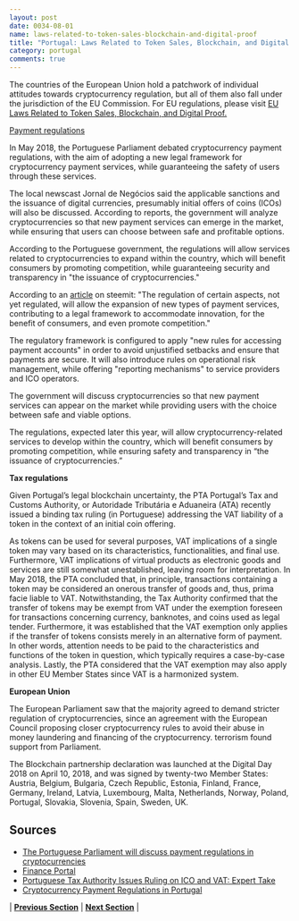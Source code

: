 ```yaml
---
layout: post
date: 0034-08-01
name: laws-related-to-token-sales-blockchain-and-digital-proof
title: "Portugal: Laws Related to Token Sales, Blockchain, and Digital Proof"
category: portugal
comments: true
---
```





The countries of the European Union hold a patchwork of individual attitudes towards cryptocurrency regulation, but all of them also fall under the jurisdiction of the EU Commission. For EU regulations, please visit [EU Laws Related to Token Sales, Blockchain, and Digital Proof.](https://neo-project.github.io/global-blockchain-compliance-hub//europe/europe-laws-token-sales.html)
 
[Payment regulations](https://steemit.com/bitcoin/@briseth/the-portuguese-parliament-will-discuss-payment-regulations-in-cryptocurrencies)
 
In May 2018, the Portuguese Parliament debated cryptocurrency payment regulations, with the aim of adopting a new legal framework for cryptocurrency payment services, while guaranteeing the safety of users through these services. 
 
The local newscast Jornal de Negócios said the applicable sanctions and the issuance of digital currencies, presumably initial offers of coins (ICOs) will also be discussed. According to reports, the government will analyze cryptocurrencies so that new payment services can emerge in the market, while ensuring that users can choose between safe and profitable options.
 
According to the Portuguese government, the regulations will allow services related to cryptocurrencies to expand within the country, which will benefit consumers by promoting competition, while guaranteeing security and transparency in "the issuance of cryptocurrencies."
 
According to an [article](https://steemit.com/bitcoin/@briseth/the-portuguese-parliament-will-discuss-payment-regulations-in-cryptocurrencies) on steemit: "The regulation of certain aspects, not yet regulated, will allow the expansion of new types of payment services, contributing to a legal framework to accommodate innovation, for the benefit of consumers, and even promote competition." 

The regulatory framework is configured to apply "new rules for accessing payment accounts" in order to avoid unjustified setbacks and ensure that payments are secure. It will also introduce rules on operational risk management, while offering "reporting mechanisms" to service providers and ICO operators.

The government will discuss cryptocurrencies so that new payment services can appear on the market while providing users with the choice between safe and viable options.

The regulations, expected later this year, will allow cryptocurrency-related services to develop within the country, which will benefit consumers by promoting competition, while ensuring safety and transparency in “the issuance of cryptocurrencies.” 

**Tax regulations**


Given Portugal’s legal blockchain uncertainty, the PTA Portugal’s Tax and Customs Authority, or Autoridade Tributária e Aduaneira (ATA) recently issued a binding tax ruling (in Portuguese) addressing the VAT liability of a token in the context of an initial coin offering.

As tokens can be used for several purposes, VAT implications of a single token may vary based on its characteristics, functionalities, and final use. Furthermore, VAT implications of virtual products as electronic goods and services are still somewhat unestablished, leaving room for interpretation. In May 2018, the PTA concluded that, in principle, transactions containing a token may be considered an onerous transfer of goods and, thus, prima facie liable to VAT. Notwithstanding, the Tax Authority confirmed that the transfer of tokens may be exempt from VAT under the exemption foreseen for transactions concerning currency, banknotes, and coins used as legal tender. Furthermore, it was established that the VAT exemption only applies if the transfer of tokens consists merely in an alternative form of payment. In other words, attention needs to be paid to the characteristics and functions of the token in question, which typically requires a case-by-case analysis. Lastly, the PTA considered that the VAT exemption may also apply in other EU Member States since VAT is a harmonized system.


**European Union**

The European Parliament saw that the majority agreed to demand stricter regulation of cryptocurrencies, since an agreement with the European Council proposing closer cryptocurrency rules to avoid their abuse in money laundering and financing of the cryptocurrency. terrorism found support from Parliament.

The Blockchain partnership declaration was launched at the Digital Day 2018 on April 10, 2018, and was signed by twenty-two Member States: Austria, Belgium, Bulgaria, Czech Republic, Estonia, Finland, France, Germany, Ireland, Latvia, Luxembourg, Malta, Netherlands, Norway, Poland, Portugal, Slovakia, Slovenia, Spain, Sweden, UK.

## Sources 

- [The Portuguese Parliament will discuss payment regulations in cryptocurrencies](https://steemit.com/bitcoin/@briseth/the-portuguese-parliament-will-discuss-payment-regulations-in-cryptocurrencies)
- [Finance Portal](http://info.portaldasfinancas.gov.pt/pt/informacao_fiscal/informacoes_vinculativas/despesa/civa/Documents/Informacao_12904.pdf)
- [Portuguese Tax Authority Issues Ruling on ICO and VAT: Expert Take](https://cointelegraph.com/news/portuguese-tax-authority-issues-ruling-on-ico-and-vat-expert-take)
- [Cryptocurrency Payment Regulations in Portugal](https://www.cryptocynews.com/cryptocurrency-payment-regulations-in-portugal/) 

| **[Previous Section]( https://neo-project.github.io/global-blockchain-compliance-hub//portugal/portugal-governing-by-law.html)** | **[Next Section]( https://neo-project.github.io/global-blockchain-compliance-hub//portugal/portugal-securities-related-laws.html)** |
